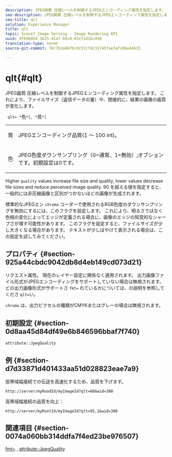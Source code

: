 ```yaml
---
description: JPEG画質 圧縮レベルを制御するJPEGエンコーディング属性を指定します。 これにより、ファイルサイズ（返信データの量）や、間接的に、結果の画像の画質が変化します。
seo-description: JPEG画質 圧縮レベルを制御するJPEGエンコーディング属性を指定します。 これにより、ファイルサイズ（返信データの量）や、間接的に、結果の画像の画質が変化します。
seo-title: qlt
solution: Experience Manager
title: qlt
topic: Scene7 Image Serving - Image Rendering API
uuid: 9f69845d-3b25-41a7-b6c0-83cf1d2bc450
translation-type: tm+mt
source-git-commit: 7bc7b3a86fbcdc57cfdc31745fae3afc06e44b15

---
```



# qlt{#qlt}

JPEG画質 圧縮レベルを制御するJPEGエンコーディング属性を指定します。 これにより、ファイルサイズ（返信データの量）や、間接的に、結果の画像の画質が変化します。

` qlt= *`色`*[, *`質`*]`

<table id="simpletable_FB8090D4BEBF42FD83A64A7AAB6D7F92"> 
 <tr class="strow"> 
  <td class="stentry"> <p> <span class="varname"> 質 </span> </p> </td> 
  <td class="stentry"> <p>JPEGエンコーディング品質(1 ～ 100 int)。 </p> </td> 
 </tr> 
 <tr class="strow"> 
  <td class="stentry"> <p> <span class="varname"> 色 </span> </p> </td> 
  <td class="stentry"> <p>JPEG色度ダウンサンプリング（0=通常、1=無効）;オプションです。初期設定は0です。 </p> </td> 
 </tr> 
</table>

Higher *`quality`* values increase file size and quality, lower values decrease file sizes and reduce perceived image quality. 90 を超える値を指定すると、一般的には非圧縮画像と区別がつかないほどの画像が生成されます。

標準的なJPEGエン *`chroma`* コーダーで使用されるRGB色度のダウンサンプリングを無効にするには、このフラグを設定します。 これにより、明るさではなく色相の変化によってエッジが定義される場合に、画像のエッジの知覚的なシャープさが増す可能性があります。 このフラグを設定すると、ファイルサイズが少し大きくなる場合があります。 テキストが少しぼやけて表示される場合は、この設定を試してみてください。

## プロパティ {#section-925a44cbdc9042db8d4eb149cd073d21}

リクエスト属性。 現在のレイヤー設定に関係なく適用されます。 出力画像ファイル形式がJPEGエンコーディングをサポートしていない場合は無視されます。 どの出力画像形式がサポートさ `fmt=` れているかについては、の説明を参照してくださ `qlt=`い。

*`chroma`* は、出力ピクセルの種類がCMYKまたはグレーの場合は無視されます。

## 初期設定 {#section-0d8aa45d84df49e6b846596bbaf7f740}

`attribute::JpegQuality`

## 例 {#section-d7d33871d401433aa51d028823eae7a9}

低帯域幅接続での伝送を高速化するため、品質を下げます。

`http://server/myRoodId/myImageId?qlt=60&wid=300`

高帯域幅接続の品質を向上：

`http://server/myRootId/myImageId?qlt=95,1&wid=300`

## 関連項目 {#section-0074a060bb314ddfa7f4ed23be976507}

[fmt=](../../../../../is-api/http-ref/image-serving-api-ref/c-http-protocol-reference/c-command-reference/r-is-http-fmt.md#reference-cdf10043423b45ba9fe15157fb3ae37a) , [attribute::JpegQuality](../../../../../is-api/image-catalog/image-serving-api-ref/c-image-catalog-reference/c-attributes-reference/r-jpegquality.md#reference-4a879e7c46024c8a898a9fd226f9eb09)
